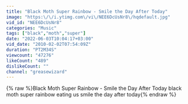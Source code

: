 ```yaml
---
title: "Black Moth Super Rainbow - Smile the Day After Today"
image: "https:\/\/i.ytimg.com\/vi\/NEE6DcUsNr8\/hqdefault.jpg"
vid_id: "NEE6DcUsNr8"
categories: "Music"
tags: ["black","moth","super"]
date: "2022-06-03T10:04:17+03:00"
vid_date: "2010-02-02T07:54:09Z"
duration: "PT2M34S"
viewcount: "47276"
likeCount: "489"
dislikeCount: ""
channel: "greasewizard"
---
```

{% raw %}Black Moth Super Rainbow - Smile the Day After Today black moth super rainbow eating us smile the day after today{% endraw %}
